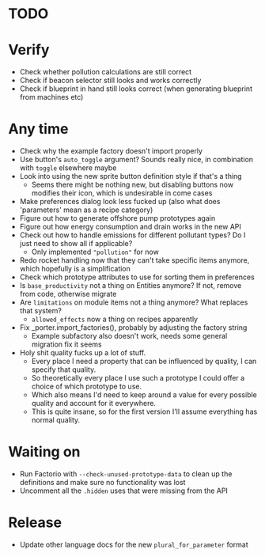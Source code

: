 # TODO

# Verify

- Check whether pollution calculations are still correct
- Check if beacon selector still looks and works correctly
- Check if blueprint in hand still looks correct (when generating blueprint from machines etc)

# Any time

- Check why the example factory doesn't import properly
- Use button's `auto_toggle` argument? Sounds really nice, in combination with `toggle` elsewhere maybe
- Look into using the new sprite button definition style if that's a thing
  - Seems there might be nothing new, but disabling buttons now modifies their icon, which is undesirable in come cases
- Make preferences dialog look less fucked up (also what does 'parameters' mean as a recipe category)
- Figure out how to generate offshore pump prototypes again
- Figure out how energy consumption and drain works in the new API
- Check out how to handle emissions for different pollutant types? Do I just need to show all if applicable?
  - Only implemented `"pollution"` for now
- Redo rocket handling now that they can't take specific items anymore, which hopefully is a simplification
- Check which prototype attributes to use for sorting them in preferences
- Is `base_productivity` not a thing on Entities anymore? If not, remove from code, otherwise migrate
- Are `limitations` on module items not a thing anymore? What replaces that system?
  - `allowed_effects` now a thing on recipes apparently
- Fix _porter.import_factories(), probably by adjusting the factory string
  - Example subfactory also doesn't work, needs some general migration fix it seems
- Holy shit quality fucks up a lot of stuff.
  - Every place I need a property that can be influenced by quality, I can specify that quality.
  - So theoretically every place I use such a prototype I could offer a choice of which prototype to use.
  - Which also means I'd need to keep around a value for every possible quality and account for it everywhere.
  - This is quite insane, so for the first version I'll assume everything has normal quality.

# Waiting on

- Run Factorio with `--check-unused-prototype-data` to clean up the definitions and make sure no functionality was lost
- Uncomment all the `.hidden` uses that were missing from the API

# Release

- Update other language docs for the new `plural_for_parameter` format
